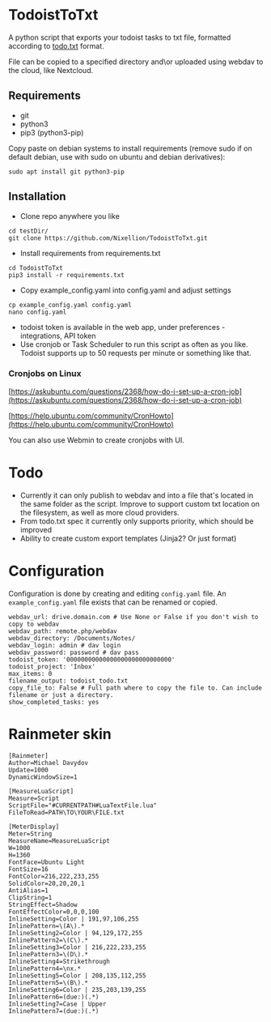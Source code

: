 # TodoistToTxt

 A python script that exports your todoist tasks to txt file, formatted according to [todo.txt](https://github.com/todotxt/todo.txt) format.
 
 File can be copied to a specified directory and\or uploaded using webdav to the cloud, like Nextcloud.
 
 
 
## Requirements
- git
- python3
- pip3 (python3-pip)

Copy paste on debian systems to install requirements (remove sudo if on default debian, use with sudo on ubuntu and debian derivatives):

```
sudo apt install git python3-pip
```
 
## Installation 
 
- Clone repo anywhere you like
```
cd testDir/
git clone https://github.com/Nixellion/TodoistToTxt.git
```
- Install requirements from requirements.txt
```
cd TodoistToTxt
pip3 install -r requirements.txt
```
- Copy example_config.yaml into config.yaml and adjust settings
```
cp example_config.yaml config.yaml
nano config.yaml
```
- todoist token is available in the web app, under preferences - integrations, API token
- Use cronjob or Task Scheduler to run this script as often as you like. Todoist supports up to 50 requests per minute or something like that.

### Cronjobs on Linux

[https://askubuntu.com/questions/2368/how-do-i-set-up-a-cron-job](https://askubuntu.com/questions/2368/how-do-i-set-up-a-cron-job)

[https://help.ubuntu.com/community/CronHowto](https://help.ubuntu.com/community/CronHowto)

You can also use Webmin to create cronjobs with UI.

# Todo

- Currently it can only publish to webdav and into a file that's located in the same folder as the script. Improve to support custom txt location on the filesystem, as well as more cloud providers.
- From todo.txt spec it currently only supports priority, which should be improved
- Ability to create custom export templates (Jinja2? Or just format)


# Configuration

Configuration is done by creating and editing `config.yaml` file. An `example_config.yaml` file exists that can be renamed or copied.

```
webdav_url: drive.domain.com # Use None or False if you don't wish to copy to webdav
webdav_path: remote.php/webdav
webdav_directory: /Documents/Notes/
webdav_login: admin # dav login
webdav_password: password # dav pass
todoist_token: '00000000000000000000000000000'
todoist_project: 'Inbox'
max_items: 0
filename_output: todoist_todo.txt
copy_file_to: False # Full path where to copy the file to. Can include filename or just a directory.
show_completed_tasks: yes
```


# Rainmeter skin

```
[Rainmeter]
Author=Michael Davydov
Update=1000
DynamicWindowSize=1

[MeasureLuaScript]
Measure=Script
ScriptFile="#CURRENTPATH#LuaTextFile.lua"
FileToRead=PATH\TO\YOUR\FILE.txt

[MeterDisplay]
Meter=String
MeasureName=MeasureLuaScript
W=1000
H=1360
FontFace=Ubuntu Light
FontSize=16
FontColor=216,222,233,255
SolidColor=20,20,20,1
AntiAlias=1
ClipString=1
StringEffect=Shadow
FontEffectColor=0,0,0,100
InlineSetting=Color | 191,97,106,255
InlinePattern=\(A\).*
InlineSetting2=Color | 94,129,172,255
InlinePattern2=\(C\).*
InlineSetting3=Color | 216,222,233,255
InlinePattern3=\(D\).*
InlineSetting4=Strikethrough
InlinePattern4=\nx.*
InlineSetting5=Color | 208,135,112,255
InlinePattern5=\(B\).*
InlineSetting6=Color | 235,203,139,255
InlinePattern6=(due:)(.*)
InlineSetting7=Case | Upper
InlinePattern7=(due:)(.*)
```
